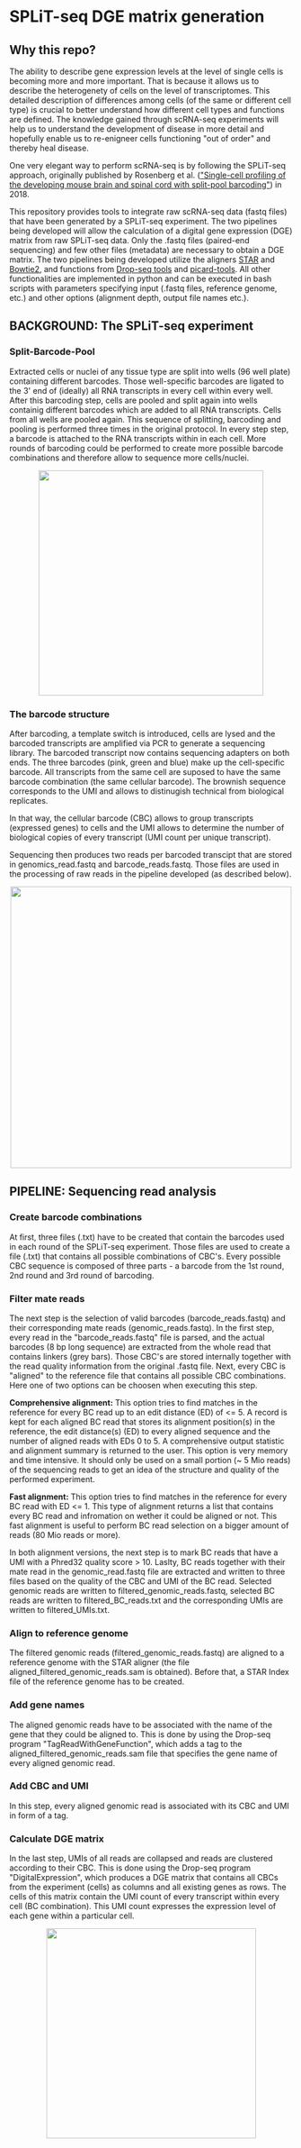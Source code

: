 # SPLiT-seq DGE matrix generation

## Why this repo?
The ability to describe gene expression levels at the level of single cells is becoming more and more important. That is because it allows us to describe the heterogenety of cells on the level of transcriptomes. This detailed description of differences among cells (of the same or different cell type) is crucial to better understand how different cell types and functions are defined. The knowledge gained through scRNA-seq experiments will help us to understand the development of disease in more detail and hopefully enable us to re-enigneer cells functioning "out of order" and thereby heal disease.

One very elegant way to perform scRNA-seq is by following the SPLiT-seq approach, originally published by Rosenberg et al. (["Single-cell profiling of the developing mouse brain and spinal cord with split-pool barcoding"](https://science.sciencemag.org/content/360/6385/176)) in 2018.

This repository provides tools to integrate raw scRNA-seq data (fastq files) that have been generated by a SPLiT-seq experiment. The two pipelines being developed will allow the calculation of a digital gene expression (DGE) matrix from raw SPLiT-seq data. Only the .fastq files (paired-end sequencing) and few other files (metadata) are necessary to obtain a DGE matrix. The two pipelines being developed utilize the aligners [STAR](https://github.com/alexdobin/STAR) and [Bowtie2](https://github.com/alexdobin/STAR), and functions from [Drop-seq tools](https://github.com/broadinstitute/Drop-seq/releases) and [picard-tools](https://broadinstitute.github.io/picard/). All other functionalities are implemented in python and can be executed in bash scripts with parameters specifying input (.fastq files, reference genome, etc.) and other options (alignment depth, output file names etc.).
## BACKGROUND: The SPLiT-seq experiment
### Split-Barcode-Pool
Extracted cells or nuclei of any tissue type are split into wells (96 well plate) containing different barcodes. Those well-specific barcodes are ligated to the 3' end of (ideally) all RNA transcripts in every cell within every well. After this barcoding step, cells are pooled and split again into wells containig different barcodes which are added to all RNA transcripts. Cells from all wells are pooled again. This sequence of splitting, barcoding and pooling is performed three times in the original protocol. In every step step, a barcode is attached to the RNA transcripts within in each cell. More rounds of barcoding could be performed to create more possible barcode combinations and therefore allow to sequence more cells/nuclei.
 <p align="center">
 <img src="https://user-images.githubusercontent.com/43107602/67619243-68e0ef80-f7f9-11e9-9bf1-0302d60971c6.png" width="400">
 </p>

### The barcode structure
After barcoding, a template switch is introduced, cells are lysed and the barcoded transcripts are amplified via PCR to generate a sequencing library. The barcoded transcript now contains sequencing adapters on both ends.
The three barcodes (pink, green and blue) make up the cell-specific barcode. All transcripts from the same cell are suposed to have the same barcode combination (the same cellular barcode). The brownish sequence corresponds to the UMI and allows to distinugish technical from biological replicates.

In that way, the cellular barcode (CBC) allows to group transcripts (expressed genes) to cells and the UMI allows to determine the number of biological copies of every transcript (UMI count per unique transcript).

Sequencing then produces two reads per barcoded transcipt that are stored in genomics_read.fastq and barcode_reads.fastq. Those files are used in the processing of raw reads in the pipeline developed (as described below).
 <p align="center">
  <img src="https://user-images.githubusercontent.com/43107602/67618927-bf4c2f00-f7f5-11e9-8724-719dcf57a3c4.png"  width="500">
 </p>

## PIPELINE: Sequencing read analysis
### Create barcode combinations
At first, three files (.txt) have to be created that contain the barcodes used in each round of the SPLiT-seq experiment. Those files are used to create a file (.txt) that contains all possible combinations of CBC's. Every possible CBC sequence is composed of three parts - a barcode from the 1st round, 2nd round and 3rd round of barcoding.

### Filter mate reads
The next step is the selection of valid barcodes (barcode_reads.fastq) and their corresponding mate reads (genomic_reads.fastq). In the first step, every read in the "barcode_reads.fastq" file is parsed, and the actual barcodes (8 bp long sequence) are extracted from the whole read that contains linkers (grey bars). Those CBC's are stored internally together with the read quality information from the original .fastq file.
Next, every CBC is "aligned" to the reference file that contains all possible CBC combinations. Here one of two options can be choosen when executing this step.

**Comprehensive alignment:**
This option tries to find matches in the reference for every BC read up to an edit distance (ED) of <= 5. A record is kept for each aligned BC read that stores its alignment position(s) in the reference, the edit distance(s) (ED) to every aligned  sequence and the number of aligned reads with EDs 0 to 5. A comprehensive output statistic and alignment summary is returned to the user. This option is very memory and time intensive. It should only be used on a small portion (~ 5 Mio reads) of the sequencing reads to get an idea of the structure and quality of the performed experiment.

**Fast alignment:**
This option tries to find matches in the reference for every BC read with ED <= 1. This type of alignment returns a list that contains every BC read and infromation on wether it could be aligned or not. This fast alignment is useful to perform BC read selection on a bigger amount of reads (80 Mio reads or more).

In both alignment versions, the next step is to mark BC reads that have a UMI with a Phred32 quality score > 10. Laslty, BC reads together with their mate read in the genomic_read.fastq file are extracted and written to three files based on the quality of the CBC and UMI of the BC read. Selected genomic reads are written to filtered_genomic_reads.fastq, selected BC reads are written to filtered_BC_reads.txt and the corresponding UMIs are written to filtered_UMIs.txt.

### Align to reference genome
The filtered genomic reads (filtered_genomic_reads.fastq) are aligned to a reference genome with the STAR aligner (the file aligned_filtered_genomic_reads.sam is obtained). Before that, a STAR Index file of the reference genome has to be created. 

### Add gene names
The aligned genomic reads have to be associated with the name of the gene that they could be aligned to. This is done by using the Drop-seq program "TagReadWithGeneFunction", which adds a tag to the aligned_filtered_genomic_reads.sam file that specifies the gene name of every aligned genomic read.

### Add CBC and UMI
In this step, every aligned genomic read is associated with its CBC and UMI in form of a tag.

### Calculate DGE matrix
In the last step, UMIs of all reads are collapsed and reads are clustered according to their CBC. This is done using the Drop-seq program "DigitalExpression", which produces a DGE matrix that contains all CBCs from the experiment (cells) as columns and all existing genes as rows. The cells of this matrix contain the UMI count of every transcript within every cell (BC combination). This UMI count expresses the expression level of each gene within a particular cell. 
 
 <p align="center">
  <img src="https://user-images.githubusercontent.com/43107602/67587832-ec94d080-f754-11e9-93e2-1229cabe570b.png"  width="373">
 </p>

